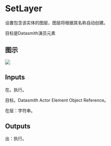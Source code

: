 # SetLayer

设置包含该实体的图层，图层将根据其名称自动创建。

目标是Datasmith演员元素

## 图示

![]($-20221218-18385233.png)

## Inputs

在。执行。

目标。Datasmith Actor Element Object Reference。

在层：字符串。  

## Outputs

出：执行。
